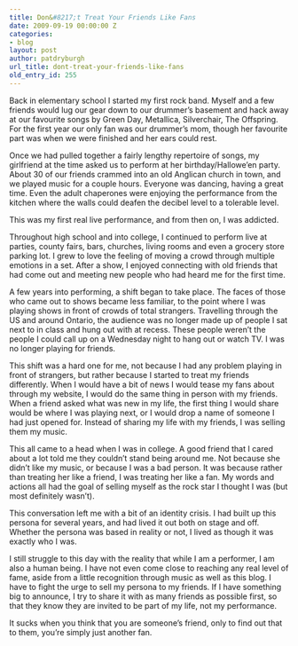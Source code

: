 ```yaml
---
title: Don&#8217;t Treat Your Friends Like Fans
date: 2009-09-19 00:00:00 Z
categories:
- blog
layout: post
author: patdryburgh
url_title: dont-treat-your-friends-like-fans
old_entry_id: 255
---
```


Back in elementary school I started my first rock band. Myself and a few friends would lug our gear down to our drummer’s basement and hack away at our favourite songs by Green Day, Metallica, Silverchair, The Offspring. For the first year our only fan was our drummer’s mom, though her favourite part was when we were finished and her ears could rest.

Once we had pulled together a fairly lengthy repertoire of songs, my girlfriend at the time asked us to perform at her birthday/Hallowe’en party. About 30 of our friends crammed into an old Anglican church in town, and we played music for a couple hours. Everyone was dancing, having a great time. Even the adult chaperones were enjoying the performance from the kitchen where the walls could deafen the decibel level to a tolerable level.

This was my first real live performance, and from then on, I was addicted.

Throughout high school and into college, I continued to perform live at parties, county fairs, bars, churches, living rooms and even a grocery store parking lot. I grew to love the feeling of moving a crowd through multiple emotions in a set. After a show, I enjoyed connecting with old friends that had come out and meeting new people who had heard me for the first time.

A few years into performing, a shift began to take place. The faces of those who came out to shows became less familiar, to the point where I was playing shows in front of crowds of total strangers. Travelling through the US and around Ontario, the audience was no longer made up of people I sat next to in class and hung out with at recess. These people weren’t the people I could call up on a Wednesday night to hang out or watch TV. I was no longer playing for friends.

This shift was a hard one for me, not because I had any problem playing in front of strangers, but rather because I started to treat my friends differently. When I would have a bit of news I would tease my fans about through my website, I would do the same thing in person with my friends. When a friend asked what was new in my life, the first thing I would share would be where I was playing next, or I would drop a name of someone I had just opened for. Instead of sharing my life with my friends, I was selling them my music.

This all came to a head when I was in college. A good friend that I cared about a lot told me they couldn’t stand being around me. Not because she didn’t like my music, or because I was a bad person. It was because rather than treating her like a friend, I was treating her like a fan. My words and actions all had the goal of selling myself as the rock star I thought I was (but most definitely wasn’t).

This conversation left me with a bit of an identity crisis. I had built up this persona for several years, and had lived it out both on stage and off. Whether the persona was based in reality or not, I lived as though it was exactly who I was.

I still struggle to this day with the reality that while I am a performer, I am also a human being. I have not even come close to reaching any real level of fame, aside from a little recognition through music as well as this blog. I have to fight the urge to sell my persona to my friends. If I have something big to announce, I try to share it with as many friends as possible first, so that they know they are invited to be part of my life, not my performance.

It sucks when you think that you are someone’s friend, only to find out that to them, you’re simply just another fan.